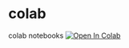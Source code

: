 # colab
colab notebooks
<a href="https://github.com/jcoady/colab/blob/main/Colab_Glowscript.ipynb">
  <img src="https://colab.research.google.com/assets/colab-badge.svg" alt="Open In Colab"/>
</a>
